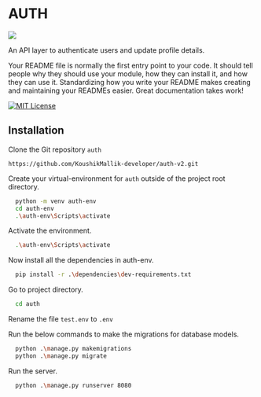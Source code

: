 
# AUTH
![](https://img.shields.io/badge/Python-3.11-green.svg)





An API layer to authenticate users and update profile details.

Your README file is normally the first entry point to your code. It should tell people why they should use your module, how they can install it, and how they can use it. Standardizing how you write your README makes creating and maintaining your READMEs easier. Great documentation takes work!

[![MIT License](https://img.shields.io/badge/License-MIT-green.svg)](https://choosealicense.com/licenses/mit/)


## Installation

Clone the Git repository `auth`

`https://github.com/KoushikMallik-developer/auth-v2.git`

Create your virtual-environment for `auth` outside of the project root directory.

```bash
  python -m venv auth-env
  cd auth-env
  .\auth-env\Scripts\activate
```
Activate the environment.

```bash
  .\auth-env\Scripts\activate
```
Now install all the dependencies in auth-env.

```bash
  pip install -r .\dependencies\dev-requirements.txt
```
Go to project directory.

```bash
  cd auth
```

Rename the file `test.env` to `.env`

Run the below commands to make the migrations for database models.

```bash
  python .\manage.py makemigrations
  python .\manage.py migrate
```

Run the server.

```bash
  python .\manage.py runserver 8080
```
